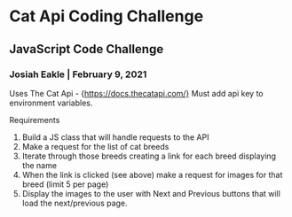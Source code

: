 # Cat Api Coding Challenge
## JavaScript Code Challenge
### Josiah Eakle | February 9, 2021

Uses The Cat Api - {https://docs.thecatapi.com/} 
Must add api key to environment variables.

Requirements 
  1. Build a JS class that will handle requests to the API
  2. Make a request for the list of cat breeds
  3. Iterate through those breeds creating a link for each breed displaying the name
  4. When the link is clicked (see above) make a request for images for that breed (limit 5 per page)
  5. Display the images to the user with Next and Previous buttons that will load the next/previous page.
